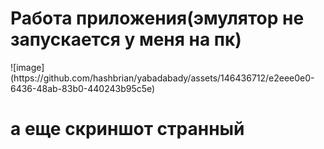 <h1> Работа приложения(эмулятор не запускается у меня на пк) </h1> 
![image](https://github.com/hashbrian/yabadabady/assets/146436712/e2eee0e0-6436-48ab-83b0-440243b95c5e)
<h1> а еще скриншот странный </h1>
